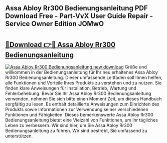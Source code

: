 ## Assa Abloy Rr300 Bedienungsanleitung PDF Download Free - Part-VvX User Guide Repair - Service Owner Edition JOMwO

# <h2><a href="http://df5t0l3.blite.top/?on=Assa+Abloy+Rr300+Bedienungsanleitung">🔗Download 👉🔴 Assa Abloy Rr300 Bedienungsanleitung</a></h2>

[![Assa Abloy Rr300 Bedienungsanleitung new download](https://i.imgur.com/lujVjoI.png)](http://df5t0l3.blite.top/?on=Assa+Abloy+Rr300+Bedienungsanleitung)
Grüße und willkommen in der Bedienungsanleitung für Ihr neu erhaltenes Assa Abloy Rr300 Bedienungsanleitung. Dieser umfassende Leitfaden soll Ihnen helfen, alle Funktionen und Vorteile Ihres Produkts zu verstehen und zu nutzen. Sie finden klare Anweisungen für Installation, Betrieb, Wartung und Fehlerbehebung. Bevor Sie Ihr Assa Abloy Rr300 Bedienungsanleitung verwenden, nehmen Sie sich bitte einen Moment Zeit, um dieses Handbuch sorgfältig zu lesen. Es enthält detaillierte Anweisungen zum Einrichten des Produkts sowie Informationen zur Verwendung seiner verschiedenen Funktionen und Fähigkeiten. Dieses bemerkenswerte Assa Abloy Rr300 Bedienungsanleitung bietet eine Vielzahl von Funktionen, um Ihr tägliches Leben zu verbessern. Wir sind hier, um Sie Assa Abloy Rr300 Bedienungsanleitung zu führen. Wir sind bestrebt, Sie umfassend zu unterstützen.
